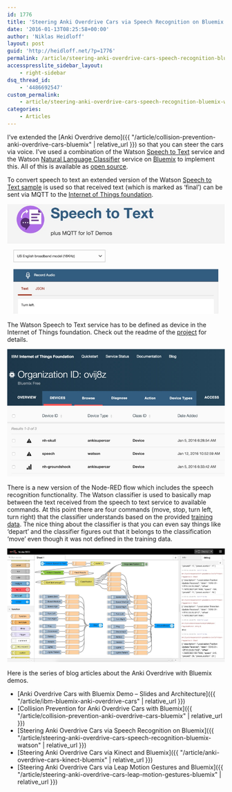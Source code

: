 ```yaml
---
id: 1776
title: 'Steering Anki Overdrive Cars via Speech Recognition on Bluemix'
date: '2016-01-13T08:25:58+00:00'
author: 'Niklas Heidloff'
layout: post
guid: 'http://heidloff.net/?p=1776'
permalink: /article/steering-anki-overdrive-cars-speech-recognition-bluemix-watson/
accesspresslite_sidebar_layout:
    - right-sidebar
dsq_thread_id:
    - '4486692547'
custom_permalink:
    - article/steering-anki-overdrive-cars-speech-recognition-bluemix-watson/
categories:
    - Articles
---
```


I’ve extended the [Anki Overdrive demo]({{ "/article/collision-prevention-anki-overdrive-cars-bluemix" | relative_url }}) so that you can steer the cars via voice. I’ve used a combination of the Watson [Speech to Text](http://www.ibm.com/smarterplanet/us/en/ibmwatson/developercloud/speech-to-text.html) service and the Watson [Natural Language Classifier](http://www.ibm.com/smarterplanet/us/en/ibmwatson/developercloud/nl-classifier.html) service on [Bluemix](https://bluemix.net) to implement this. All of this is available as [open source](https://github.com/IBM-Bluemix/node-mqtt-for-anki-overdrive).

To convert speech to text an extended version of the Watson [Speech to Text sample](https://github.com/watson-developer-cloud/speech-to-text-nodejs) is used so that received text (which is marked as ‘final’) can be sent via MQTT to the [Internet of Things foundation](https://console.ng.bluemix.net/catalog/services/internet-of-things-foundation/).

![image](/assets/img/2016/01/anki-speech-input.jpg)

The Watson Speech to Text service has to be defined as device in the Internet of Things foundation. Check out the readme of the [project](https://github.com/IBM-Bluemix/sphero-bluemix-speech) for details.

![image](/assets/img/2016/01/anki-speech-iot.jpg)

There is a new version of the Node-RED flow which includes the speech recognition functionality. The Watson classifier is used to basically map between the text received from the speech to text service to available commands. At this point there are four commands (move, stop, turn left, turn right) that the classifier understands based on the provided [training data](https://github.com/IBM-Bluemix/node-mqtt-for-anki-overdrive/blob/master/data_train.csv). The nice thing about the classifier is that you can even say things like ‘depart’ and the classifier figures out that it belongs to the classification ‘move’ even though it was not defined in the training data.

![image](/assets/img/2016/01/anki-speech-flow.jpg)

Here is the series of blog articles about the Anki Overdrive with Bluemix demos.

- [Anki Overdrive Cars with Bluemix Demo – Slides and Architecture]({{ "/article/ibm-bluemix-anki-overdrive-cars" | relative_url }})
- [Collision Prevention for Anki Overdrive Cars with Bluemix]({{ "/article/collision-prevention-anki-overdrive-cars-bluemix" | relative_url }})
- [Steering Anki Overdrive Cars via Speech Recognition on Bluemix]({{ "/article/steering-anki-overdrive-cars-speech-recognition-bluemix-watson" | relative_url }})
- [Steering Anki Overdrive Cars via Kinect and Bluemix]({{ "/article/anki-overdrive-cars-kinect-bluemix" | relative_url }})
- [Steering Anki Overdrive Cars via Leap Motion Gestures and Bluemix]({{ "/article/steering-anki-overdrive-cars-leap-motion-gestures-bluemix" | relative_url }})